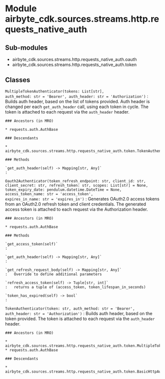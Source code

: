 Module airbyte_cdk.sources.streams.http.requests_native_auth
============================================================

Sub-modules
-----------
* airbyte_cdk.sources.streams.http.requests_native_auth.oauth
* airbyte_cdk.sources.streams.http.requests_native_auth.token

Classes
-------

`MultipleTokenAuthenticator(tokens: List[str], auth_method: str = 'Bearer', auth_header: str = 'Authorization')`
:   Builds auth header, based on the list of tokens provided.
    Auth header is changed per each `get_auth_header` call, using each token in cycle.
    The token is attached to each request via the `auth_header` header.

    ### Ancestors (in MRO)

    * requests.auth.AuthBase

    ### Descendants

    * airbyte_cdk.sources.streams.http.requests_native_auth.token.TokenAuthenticator

    ### Methods

    `get_auth_header(self) ‑> Mapping[str, Any]`
    :

`Oauth2Authenticator(token_refresh_endpoint: str, client_id: str, client_secret: str, refresh_token: str, scopes: List[str] = None, token_expiry_date: pendulum.datetime.DateTime = None, access_token_name: str = 'access_token', expires_in_name: str = 'expires_in')`
:   Generates OAuth2.0 access tokens from an OAuth2.0 refresh token and client credentials.
    The generated access token is attached to each request via the Authorization header.

    ### Ancestors (in MRO)

    * requests.auth.AuthBase

    ### Methods

    `get_access_token(self)`
    :

    `get_auth_header(self) ‑> Mapping[str, Any]`
    :

    `get_refresh_request_body(self) ‑> Mapping[str, Any]`
    :   Override to define additional parameters

    `refresh_access_token(self) ‑> Tuple[str, int]`
    :   returns a tuple of (access_token, token_lifespan_in_seconds)

    `token_has_expired(self) ‑> bool`
    :

`TokenAuthenticator(token: str, auth_method: str = 'Bearer', auth_header: str = 'Authorization')`
:   Builds auth header, based on the token provided.
    The token is attached to each request via the `auth_header` header.

    ### Ancestors (in MRO)

    * airbyte_cdk.sources.streams.http.requests_native_auth.token.MultipleTokenAuthenticator
    * requests.auth.AuthBase

    ### Descendants

    * airbyte_cdk.sources.streams.http.requests_native_auth.token.BasicHttpAuthenticator
